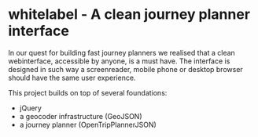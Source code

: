whitelabel - A clean journey planner interface
==============================================

In our quest for building fast journey planners we realised that a clean webinterface, accessible by anyone, is a must have.
The interface is designed in such way a screenreader, mobile phone or desktop browser should have the same user experience.

This project builds on top of several foundations:
 - jQuery
 - a geocoder infrastructure (GeoJSON)
 - a journey planner (OpenTripPlannerJSON)
 
